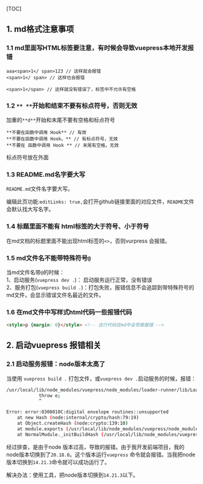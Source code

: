[TOC]

## 1. md格式注意事项

### 1.1 md里面写HTML标签要注意，有时候会导致vuepress本地开发报错

```
aaa<span>1</ span>123 // 这样就会报错
<span>1</ span> // 这样也会报错

<span>1</span> // 这样就没有错误了，标签中不允许有空格
```



### 1.2 `** **`开始和结束不要有标点符号，否则无效

加重的`**d**`开始和末尾不要有空格和标点符号

```
**不要在函数中调用 Hook** // 有效
**不要在函数中调用 Hook。** // 有标点符号，无效
**不要在 函数中调用 Hook ** // 末尾有空格，无效
```

标点符号放在外面

### 1.3 README.md名字要大写

`README.md`文件名字要大写。

编辑此页功能:`editLinks: true,`会打开github链接里面的对应文件，`README`文件会默认找大写名字。

### 1.4 标题里面不能有 html标签的大于符号、小于符号

在md文档的标题里面不能出现html标签的`<>`，否则vurpress 会报错。

### 1.5 md文件名不能带特殊符号`@`

当md文件名带`@`的时候：     
1、启动服务(`vuepress dev .`)： 启动服务运行正常，没有错误      
2、服务打包(`vuepress build .`)：打包失败，报错信息不会追踪到带特殊符号的md文件，会显示错误文件名最近的文件。

### 1.6 在md文件中写样式html代码一些报错代码

```html
<style>p {margin: 0}</style> <!-- 这行代码在md中会导致报错 -->
```





## 2. 启动vuepress 报错相关

### 2.1 启动服务报错：node版本太高了

当使用 `vuepress build .` 打包文件，或`vuepress dev .`启动服务的时候，报错：

```bash
/usr/local/lib/node_modules/vuepress/node_modules/loader-runner/lib/LoaderRunner.js:114
			throw e;
			^

Error: error:0308010C:digital envelope routines::unsupported
    at new Hash (node:internal/crypto/hash:79:19)
    at Object.createHash (node:crypto:139:10)
    at module.exports (/usr/local/lib/node_modules/vuepress/node_modules/webpack/lib/util/createHash.js:90:53)
    at NormalModule._initBuildHash (/usr/local/lib/node_modules/vuepress/node_modules/webpack/lib/NormalModule.js:386:16)
```

经过排查，是由于node 版本过高，导致的报错。由于我开发前端项目，我的node版本切换到了`20.18.0`。这个版本运行`vuepress` 命令就会报错。当我把node版本切换到`14.21.3`命令就可以成功运行了。

解决办法：使用工具，把node版本切换到`14.21.3`以下。

